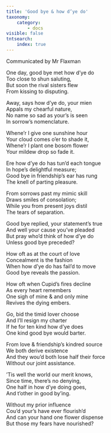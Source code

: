 ```yaml
---
title: 'Good bye & how d’ye do'
taxonomy:
    category:
        - docs
visible: false
tntsearch:
    index: true
---
```


<div class="author">Communicated by Mr Flaxman</div>

One day, good bye met how d’ye do  
Too close to shun saluting,  
But soon the rival sisters flew  
From kissing to disputing.  
  
Away, says how d’ye do, your mien  
Appals my chearful nature,  
No name so sad as your’s is seen  
In sorrow’s nomenclature.  
  
Whene’r I give one sunshine hour  
Your cloud comes o’er to shade it,  
Whene’r I plant one bosom flower  
Your mildew drop so fade it.  
  
Ere how d’ye do has tun’d each tongue  
In hope’s delightful measure;  
Good bye in friendship’s ear has rung  
The knell of parting pleasure.  
  
From sorrows past my mimic skill  
Draws smiles of consolation;  
While you from present joys distil  
The tears of separation.  
  
Good bye replied, your statement’s true  
And well your cause you’ve pleaded  
But pray who’d think of how d’ye do  
Unless good bye preceded?  
  
How oft as at the court of love  
Concealment is the fashion  
When how d’ye do has fail’d to move  
Good bye reveals the passion.  
  
How oft when Cupid’s fires decline  
As every heart remembers  
One sigh of mine & and only mine  
Revives the dying embers.  
  
Go, bid the timid lover choose  
And I’ll resign my charter  
If he for ten kind how d’ye does  
One kind good bye would barter.  
  
From love & friendship’s kindred source  
We both derive existence  
And they wou’d both lose half their force  
Without our joint assistance.  
  
’Tis well the world our merit knows,  
Since time, there’s no denying,  
One half in how d’ye doing goes,  
And t’other in good by’ing.  
  
Without my prior influence  
Cou’d your’s have ever flourish’d  
And can your hand one flower dispense  
But those my fears have nourished?